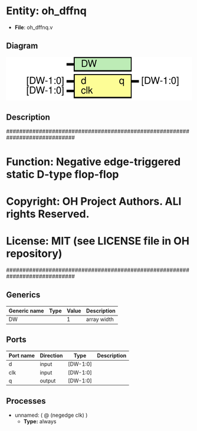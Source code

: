 # Entity: oh_dffnq

- **File**: oh_dffnq.v
## Diagram

![Diagram](oh_dffnq.svg "Diagram")
## Description

#############################################################################
# Function: Negative edge-triggered static D-type flop-flop                 #
# Copyright: OH Project Authors. ALl rights Reserved.                       #
# License:  MIT (see LICENSE file in OH repository)                         # 
#############################################################################

## Generics

| Generic name | Type | Value | Description   |
| ------------ | ---- | ----- | ------------- |
| DW           |      | 1     |  array width  |
## Ports

| Port name | Direction | Type     | Description |
| --------- | --------- | -------- | ----------- |
| d         | input     | [DW-1:0] |             |
| clk       | input     | [DW-1:0] |             |
| q         | output    | [DW-1:0] |             |
## Processes
- unnamed: ( @ (negedge clk) )
  - **Type:** always
